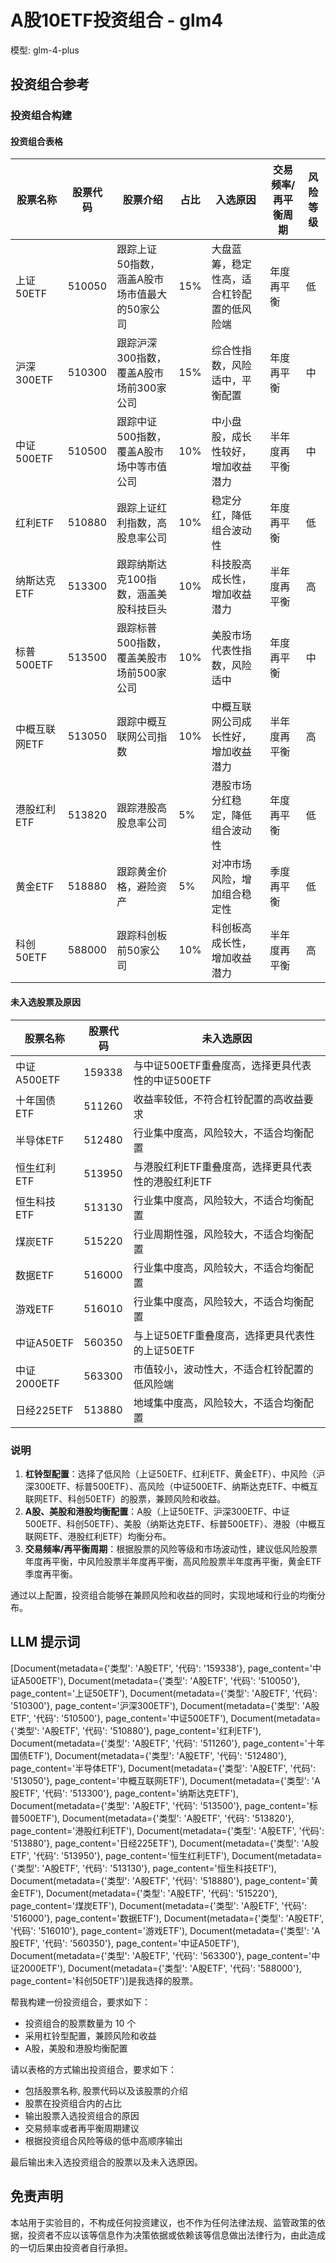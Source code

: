 # A股10ETF投资组合 - glm4

模型: glm-4-plus

## 投资组合参考

### 投资组合构建

#### 投资组合表格

| 股票名称          | 股票代码  | 股票介绍                                      | 占比   | 入选原因                                      | 交易频率/再平衡周期 | 风险等级 |
|-------------------|-----------|-----------------------------------------------|--------|-----------------------------------------------|----------------------|----------|
| 上证50ETF         | 510050    | 跟踪上证50指数，涵盖A股市场市值最大的50家公司 | 15%    | 大盘蓝筹，稳定性高，适合杠铃配置的低风险端     | 年度再平衡           | 低       |
| 沪深300ETF        | 510300    | 跟踪沪深300指数，覆盖A股市场前300家公司       | 15%    | 综合性指数，风险适中，平衡配置                 | 年度再平衡           | 中       |
| 中证500ETF        | 510500    | 跟踪中证500指数，覆盖A股市场中等市值公司     | 10%    | 中小盘股，成长性较好，增加收益潜力             | 半年度再平衡         | 中       |
| 红利ETF           | 510880    | 跟踪上证红利指数，高股息率公司                | 10%    | 稳定分红，降低组合波动性                       | 年度再平衡           | 低       |
| 纳斯达克ETF       | 513300    | 跟踪纳斯达克100指数，涵盖美股科技巨头         | 10%    | 科技股高成长性，增加收益潜力                   | 半年度再平衡         | 高       |
| 标普500ETF        | 513500    | 跟踪标普500指数，覆盖美股市场前500家公司       | 10%    | 美股市场代表性指数，风险适中                   | 年度再平衡           | 中       |
| 中概互联网ETF     | 513050    | 跟踪中概互联网公司指数                        | 10%    | 中概互联网公司成长性好，增加收益潜力           | 半年度再平衡         | 高       |
| 港股红利ETF       | 513820    | 跟踪港股高股息率公司                          | 5%     | 港股市场分红稳定，降低组合波动性               | 年度再平衡           | 低       |
| 黄金ETF           | 518880    | 跟踪黄金价格，避险资产                        | 5%     | 对冲市场风险，增加组合稳定性                   | 季度再平衡           | 低       |
| 科创50ETF        | 588000    | 跟踪科创板前50家公司                          | 10%    | 科创板高成长性，增加收益潜力                   | 半年度再平衡         | 高       |

#### 未入选股票及原因

| 股票名称          | 股票代码  | 未入选原因                                      |
|-------------------|-----------|-------------------------------------------------|
| 中证A500ETF       | 159338    | 与中证500ETF重叠度高，选择更具代表性的中证500ETF |
| 十年国债ETF       | 511260    | 收益率较低，不符合杠铃配置的高收益要求           |
| 半导体ETF         | 512480    | 行业集中度高，风险较大，不适合均衡配置           |
| 恒生红利ETF       | 513950    | 与港股红利ETF重叠度高，选择更具代表性的港股红利ETF |
| 恒生科技ETF       | 513130    | 行业集中度高，风险较大，不适合均衡配置           |
| 煤炭ETF           | 515220    | 行业周期性强，风险较大，不适合均衡配置           |
| 数据ETF           | 516000    | 行业集中度高，风险较大，不适合均衡配置           |
| 游戏ETF           | 516010    | 行业集中度高，风险较大，不适合均衡配置           |
| 中证A50ETF        | 560350    | 与上证50ETF重叠度高，选择更具代表性的上证50ETF |
| 中证2000ETF       | 563300    | 市值较小，波动性大，不适合杠铃配置的低风险端     |
| 日经225ETF        | 513880    | 地域集中度高，风险较大，不适合均衡配置           |

### 说明

1. **杠铃型配置**：选择了低风险（上证50ETF、红利ETF、黄金ETF）、中风险（沪深300ETF、标普500ETF）、高风险（中证500ETF、纳斯达克ETF、中概互联网ETF、科创50ETF）的股票，兼顾风险和收益。
2. **A股、美股和港股均衡配置**：A股（上证50ETF、沪深300ETF、中证500ETF、科创50ETF）、美股（纳斯达克ETF、标普500ETF）、港股（中概互联网ETF、港股红利ETF）均衡分布。
3. **交易频率/再平衡周期**：根据股票的风险等级和市场波动性，建议低风险股票年度再平衡，中风险股票半年度再平衡，高风险股票半年度再平衡，黄金ETF季度再平衡。

通过以上配置，投资组合能够在兼顾风险和收益的同时，实现地域和行业的均衡分布。

## LLM 提示词

[Document(metadata={'类型': 'A股ETF', '代码': '159338'}, page_content='中证A500ETF'), Document(metadata={'类型': 'A股ETF', '代码': '510050'}, page_content='上证50ETF'), Document(metadata={'类型': 'A股ETF', '代码': '510300'}, page_content='沪深300ETF'), Document(metadata={'类型': 'A股ETF', '代码': '510500'}, page_content='中证500ETF'), Document(metadata={'类型': 'A股ETF', '代码': '510880'}, page_content='红利ETF'), Document(metadata={'类型': 'A股ETF', '代码': '511260'}, page_content='十年国债ETF'), Document(metadata={'类型': 'A股ETF', '代码': '512480'}, page_content='半导体ETF'), Document(metadata={'类型': 'A股ETF', '代码': '513050'}, page_content='中概互联网ETF'), Document(metadata={'类型': 'A股ETF', '代码': '513300'}, page_content='纳斯达克ETF'), Document(metadata={'类型': 'A股ETF', '代码': '513500'}, page_content='标普500ETF'), Document(metadata={'类型': 'A股ETF', '代码': '513820'}, page_content='港股红利ETF'), Document(metadata={'类型': 'A股ETF', '代码': '513880'}, page_content='日经225ETF'), Document(metadata={'类型': 'A股ETF', '代码': '513950'}, page_content='恒生红利ETF'), Document(metadata={'类型': 'A股ETF', '代码': '513130'}, page_content='恒生科技ETF'), Document(metadata={'类型': 'A股ETF', '代码': '518880'}, page_content='黄金ETF'), Document(metadata={'类型': 'A股ETF', '代码': '515220'}, page_content='煤炭ETF'), Document(metadata={'类型': 'A股ETF', '代码': '516000'}, page_content='数据ETF'), Document(metadata={'类型': 'A股ETF', '代码': '516010'}, page_content='游戏ETF'), Document(metadata={'类型': 'A股ETF', '代码': '560350'}, page_content='中证A50ETF'), Document(metadata={'类型': 'A股ETF', '代码': '563300'}, page_content='中证2000ETF'), Document(metadata={'类型': 'A股ETF', '代码': '588000'}, page_content='科创50ETF')]是我选择的股票。

帮我构建一份投资组合，要求如下：

- 投资组合的股票数量为 10 个
- 采用杠铃型配置，兼顾风险和收益
- A股，美股和港股均衡配置

请以表格的方式输出投资组合，要求如下：

- 包括股票名称, 股票代码以及该股票的介绍
- 股票在投资组合内的占比
- 输出股票入选投资组合的原因
- 交易频率或者再平衡周期建议
- 根据投资组合风险等级的低中高顺序输出

最后输出未入选投资组合的股票以及未入选原因。


## 免责声明

本站用于实验目的，不构成任何投资建议，也不作为任何法律法规、监管政策的依据，投资者不应以该等信息作为决策依据或依赖该等信息做出法律行为，由此造成的一切后果由投资者自行承担。
